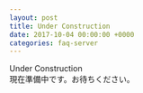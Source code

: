 ```yaml
---
layout: post
title: Under Construction
date: 2017-10-04 00:00:00 +0000
categories: faq-server
---
```

Under Construction<br>
現在準備中です。お待ちください。
